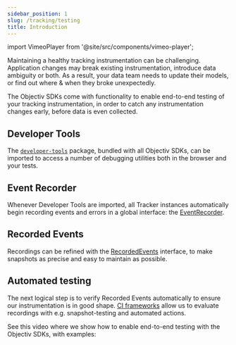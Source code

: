 ```yaml
---
sidebar_position: 1
slug: /tracking/testing
title: Introduction
---
```


import VimeoPlayer from '@site/src/components/vimeo-player';

Maintaining a healthy tracking instrumentation can be challenging. Application changes may break existing 
instrumentation, introduce data ambiguity or both. As a result, your data team needs to update their models, 
or find out where & when they broke unexpectedly.

The Objectiv SDKs come with functionality to enable end-to-end testing of your tracking instrumentation, in 
order to catch any instrumentation changes early, before data is even collected.


## Developer Tools
The [`developer-tools`](https://www.npmjs.com/package/@objectiv/developer-tools) package, bundled with all 
Objectiv SDKs, can be imported to access a number of debugging utilities both in the browser and your tests.

## Event Recorder
Whenever Developer Tools are imported, all Tracker instances automatically begin recording events and errors 
in a global interface: the [EventRecorder](/tracking/testing/event-recorder.md). 

## Recorded Events
Recordings can be refined with the 
[RecordedEvents](/tracking/testing/event-recorder.md#filtering-recordedevents) interface, to make snapshots 
as precise and easy to maintain as possible. 

## Automated testing
The next logical step is to verify Recorded Events automatically to ensure our instrumentation is in good 
shape. [CI frameworks](/tracking/testing/ci-frameworks/introduction.md) allow us to evaluate recordings with 
e.g. snapshot-testing and automated actions.

See this video where we show how to enable end-to-end testing with the Objectiv SDKs, with examples:

<VimeoPlayer id="product-demo-e2e-testing" videoId="722917146" paddingBottom="45%" />
